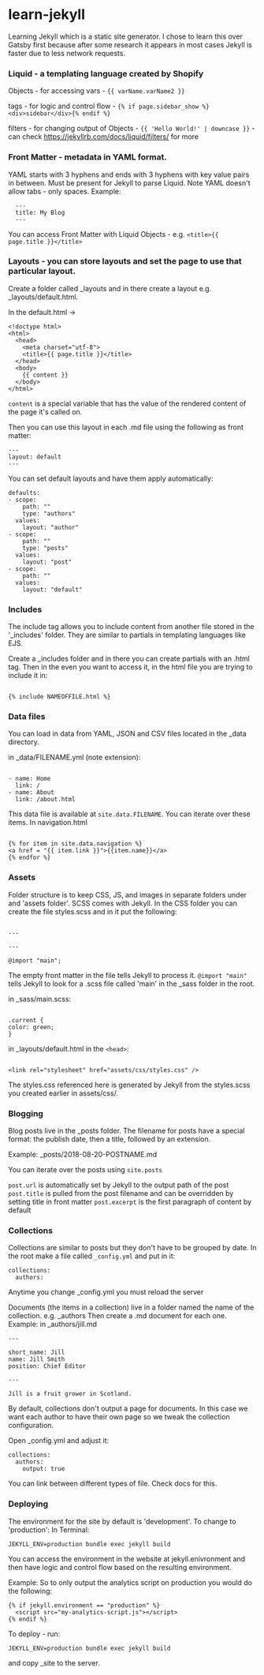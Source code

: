 # learn-jekyll

Learning Jekyll which is a static site generator. I chose to learn this over Gatsby first because after some research it appears in most cases Jekyll is faster due to less network requests.

### Liquid - a templating language created by Shopify

Objects - for accessing vars - `{{ varName.varName2 }}`

tags - for logic and control flow - `{% if page.sidebar_show %} <div>sidebar</div>{% endif %}`

filters - for changing output of Objects - `{{ 'Hello World!' | downcase }}` - can check https://jekyllrb.com/docs/liquid/filters/ for more

### Front Matter - metadata in YAML format.

YAML starts with 3 hyphens and ends with 3 hyphens with key value pairs in between. Must be present for Jekyll to parse Liquid. Note YAML doesn't allow tabs - only spaces.
Example:

```
  ---
  title: My Blog
  ---
```

You can access Front Matter with Liquid Objects - e.g. `<title>{{ page.title }}</title>`

### Layouts - you can store layouts and set the page to use that particular layout.

Create a folder called \_layouts and in there create a layout e.g. \_layouts/default.html.

In the default.html ->

```
<!doctype html>
<html>
  <head>
    <meta charset="utf-8">
    <title>{{ page.title }}</title>
  </head>
  <body>
    {{ content }}
  </body>
</html>
```

`content` is a special variable that has the value of the rendered content of the page it's called on.

Then you can use this layout in each .md file using the following as front matter:

```
---
layout: default
---
```

You can set default layouts and have them apply automatically:

```
defaults:
- scope:
    path: ""
    type: "authors"
  values:
    layout: "author"
- scope:
    path: ""
    type: "posts"
  values:
    layout: "post"
- scope:
    path: ""
  values:
    layout: "default"
```

### Includes

The include tag allows you to include content from another file stored in the '\_includes' folder. They are similar to partials in templating languages like EJS.

Create a \_includes folder and in there you can create partials with an .html tag. Then in the even you want to access it, in the html file you are trying to include it in:

```

{% include NAMEOFFILE.html %}

```

### Data files

You can load in data from YAML, JSON and CSV files located in the \_data directory.

in \_data/FILENAME.yml (note extension):

```

- name: Home
  link: /
- name: About
  link: /about.html

```

This data file is available at `site.data.FILENAME`. You can iterate over these items.
In navigation.html

```

{% for item in site.data.navigation %}
<a href = "{{ item.link }}">{{item.name}}</a>
{% endfor %}

```

### Assets

Folder structure is to keep CSS, JS, and images in separate folders under and 'assets folder'.
SCSS comes with Jekyll. In the CSS folder you can create the file styles.scss and in it put the following:

```

---

---

@import "main";

```

The empty front matter in the file tells Jekyll to process it. `@import "main"` tells Jekyll to look for a .scss file called 'main' in the \_sass folder in the root.

in \_sass/main.scss:

```

.current {
color: green;
}

```

in \_layouts/default.html in the `<head>`:

```

<link rel="stylesheet" href="assets/css/styles.css" />
```

The styles.css referenced here is generated by Jekyll from the styles.scss you created earlier in assets/css/.

### Blogging

Blog posts live in the \_posts folder. The filename for posts have a special format: the publish date, then a title, followed by an extension.

Example: \_posts/2018-08-20-POSTNAME.md

You can iterate over the posts using `site.posts`

`post.url` is automatically set by Jekyll to the output path of the post
`post.title` is pulled from the post filename and can be overridden by setting title in front matter
`post.excerpt` is the first paragraph of content by default

### Collections

Collections are similar to posts but they don't have to be grouped by date.
In the root make a file called `_config.yml` and put in it:

```
collections:
  authors:
```

Anytime you change \_config.yml you must reload the server

Documents (the items in a collection) live in a folder named the name of the collection. e.g. \_authors
Then create a .md document for each one.
Example:
in \_authors/jill.md

```
---

short_name: Jill
name: Jill Smith
position: Chief Editor

---

Jill is a fruit grower in Scotland.
```

By default, collections don't output a page for documents. In this case we want each author to have their own page so we tweak the collection configuration.

Open \_config.yml and adjust it:

```
collections:
  authors:
    output: true
```

You can link between different types of file. Check docs for this.

### Deploying

The environment for the site by default is 'development'. To change to 'production':
In Terminal:

```
JEKYLL_ENV=production bundle exec jekyll build
```

You can access the environment in the website at jekyll.enivronment and then have logic and control flow based on the resulting environment.

Example: So to only output the analytics script on production you would do the following:

```
{% if jekyll.environment == "production" %}
  <script src="my-analytics-script.js"></script>
{% endif %}
```

To deploy - run:

```
JEKYLL_ENV=production bundle exec jekyll build
```

and copy \_site to the server.
